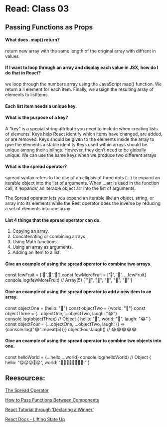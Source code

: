 # Read: Class 03
## Passing Functions as Props

#### What does .map() return?
return new array with the same length of the original array with diffrent in values
#### If I want to loop through an array and display each value in JSX, how do I do that in React?
we loop through the numbers array using the JavaScript map() function. We return a li element for each item. Finally, we assign the resulting array of elements to listItems.

#### Each list item needs a unique key.

#### What is the purpose of a key?
A “key” is a special string attribute you need to include when creating lists of elements.
Keys help React identify which items have changed, are added, or are removed. Keys should be given to the elements inside the array to give the elements a stable identity
Keys used within arrays should be unique among their siblings. However, they don’t need to be globally unique. We can use the same keys when we produce two different arrays


#### What is the spread operator?
spread syntax refers to the use of an ellipsis of three dots (…) to expand an iterable object into the list of arguments.
When ...arr is used in the function call, it ‘expands’ an iterable object arr into the list of arguments.

The Spread operator lets you expand an iterable like an object, string, or array into its elements while the Rest operator does the inverse by reducing a set of elements into one array

#### List 4 things that the spread operator can do.
1. Copying an array.
2. Concatenating or combining arrays.
3. Using Math functions.
4. Using an array as arguments.
5. Adding an item to a list.

#### Give an example of using the spread operator to combine two arrays.
const fewFruit = ['🍏','🍊','🍌']
const fewMoreFruit = ['🍉', '🍍', ...fewFruit]
console.log(fewMoreFruit) //  Array(5) [ "🍉", "🍍", "🍏", "🍊", "🍌" ]

#### Give an example of using the spread operator to add a new item to an array.
const objectOne = {hello: "🤪"}
const objectTwo = {world: "🐻"}
const objectThree = {...objectOne, ...objectTwo, laugh: "😂"}
console.log(objectThree) // Object { hello: "🤪", world: "🐻", laugh: "😂" }
const objectFour = {...objectOne, ...objectTwo, laugh: () => {console.log("😂".repeat(5))}}
objectFour.laugh() // 😂😂😂😂😂

#### Give an example of using the spread operator to combine two objects into one.
const helloWorld = {…hello,…world} console.log(helloWorld) // Object { hello: “😋😛😜🤪😝”, world: “🙂🙃😉😊😇🥰😍🤩!” }

## Reesources:
[The Spread Operator](https://reactjs.org/docs/lists-and-keys.html)

[How to Pass Functions Between Components](https://medium.com/coding-at-dawn/how-to-use-the-spread-operator-in-javascript-b9e4a8b06fab)

[React Tutorial through ‘Declaring a Winner’](https://reactjs.org/tutorial/tutorial.html)

[React Docs - Lifting State Up](https://reactjs.org/tutorial/tutorial.html)